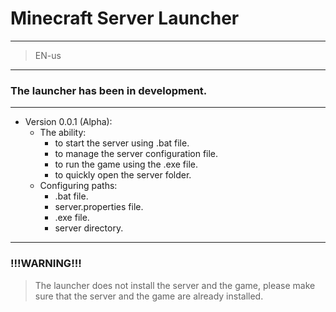 # Minecraft Server Launcher
***
>EN-us
***
### The launcher has been in development.
***
+ Version 0.0.1 (Alpha):
  + The ability:
    + to start the server using .bat file.
    + to manage the server configuration file.
    + to run the game using the .exe file.
    + to quickly open the server folder.
  + Configuring paths:
    + .bat file.
    + server.properties file.
    + .exe file.
    + server directory.
***
### !!!WARNING!!!
>The launcher does not install the server and the game, please make sure that the server and the game are already installed.
